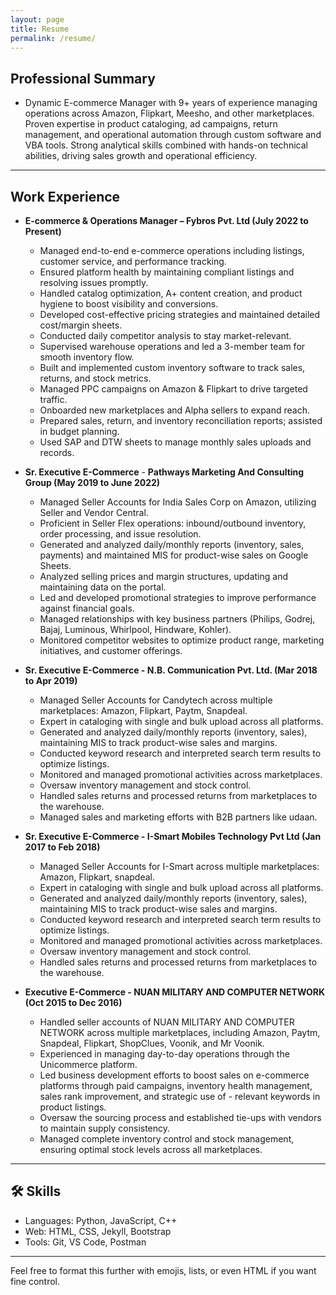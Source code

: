 ```yaml
---
layout: page
title: Resume
permalink: /resume/
---
```


## Professional Summary

- Dynamic E-commerce Manager with 9+ years of experience managing operations across Amazon, Flipkart, Meesho, and other marketplaces. Proven expertise in product cataloging, ad campaigns, return management, and operational automation through custom software and VBA tools. Strong analytical skills combined with hands-on technical abilities, driving sales growth and operational efficiency.

---

## Work Experience

- **E-commerce & Operations Manager – Fybros Pvt. Ltd (July 2022 to Present)**

  - Managed end-to-end e-commerce operations including listings, customer service, and performance tracking.
  - Ensured platform health by maintaining compliant listings and resolving issues promptly.
  - Handled catalog optimization, A+ content creation, and product hygiene to boost visibility and conversions.
  - Developed cost-effective pricing strategies and maintained detailed cost/margin sheets.
  - Conducted daily competitor analysis to stay market-relevant.
  - Supervised warehouse operations and led a 3-member team for smooth inventory flow.
  - Built and implemented custom inventory software to track sales, returns, and stock metrics.
  - Managed PPC campaigns on Amazon & Flipkart to drive targeted traffic.
  - Onboarded new marketplaces and Alpha sellers to expand reach.
  - Prepared sales, return, and inventory reconciliation reports; assisted in budget planning.
  - Used SAP and DTW sheets to manage monthly sales uploads and records.

- **Sr. Executive E-Commerce** - **Pathways Marketing And Consulting Group (May 2019 to June 2022)**

  - Managed Seller Accounts for India Sales Corp on Amazon, utilizing Seller and Vendor Central.
  - Proficient in Seller Flex operations: inbound/outbound inventory, order processing, and issue resolution.
  - Generated and analyzed daily/monthly reports (inventory, sales, payments) and maintained MIS for product-wise sales on Google Sheets.
  - Analyzed selling prices and margin structures, updating and maintaining data on the portal.
  - Led and developed promotional strategies to improve performance against financial goals.
  - Managed relationships with key business partners (Philips, Godrej, Bajaj, Luminous, Whirlpool, Hindware, Kohler).
  - Monitored competitor websites to optimize product range, marketing initiatives, and customer offerings.

- **Sr. Executive E-Commerce - N.B. Communication Pvt. Ltd. (Mar 2018 to Apr 2019)**

  - Managed Seller Accounts for Candytech across multiple marketplaces: Amazon, Flipkart, Paytm, Snapdeal.
  - Expert in cataloging with single and bulk upload across all platforms.
  - Generated and analyzed daily/monthly reports (inventory, sales), maintaining MIS to track product-wise sales and margins.
  - Conducted keyword research and interpreted search term results to optimize listings.
  - Monitored and managed promotional activities across marketplaces.
  - Oversaw inventory management and stock control.
  - Handled sales returns and processed returns from marketplaces to the warehouse.
  - Managed sales and marketing efforts with B2B partners like udaan.

- **Sr. Executive E-Commerce - I-Smart Mobiles Technology Pvt Ltd (Jan 2017 to Feb 2018)**

  - Managed Seller Accounts for I-Smart across multiple marketplaces: Amazon, Flipkart, snapdeal.
  - Expert in cataloging with single and bulk upload across all platforms.
  - Generated and analyzed daily/monthly reports (inventory, sales), maintaining MIS to track product-wise sales and margins.
  - Conducted keyword research and interpreted search term results to optimize listings.
  - Monitored and managed promotional activities across marketplaces.
  - Oversaw inventory management and stock control.
  - Handled sales returns and processed returns from marketplaces to the warehouse.

- **Executive E-Commerce - NUAN MILITARY AND COMPUTER NETWORK (Oct 2015 to Dec 2016)**
  - Handled seller accounts of NUAN MILITARY AND COMPUTER NETWORK across multiple marketplaces, including Amazon, Paytm, Snapdeal, Flipkart, ShopClues, Voonik, and Mr Voonik.
  - Experienced in managing day-to-day operations through the Unicommerce platform.
  - Led business development efforts to boost sales on e-commerce platforms through paid campaigns, inventory health management, sales rank improvement, and strategic use of - relevant keywords in product listings.
  - Oversaw the sourcing process and established tie-ups with vendors to maintain supply consistency.
  - Managed complete inventory control and stock management, ensuring optimal stock levels across all marketplaces.

---

## 🛠️ Skills

- Languages: Python, JavaScript, C++
- Web: HTML, CSS, Jekyll, Bootstrap
- Tools: Git, VS Code, Postman

---

Feel free to format this further with emojis, lists, or even HTML if you want fine control.
